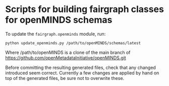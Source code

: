 # Scripts for building fairgraph classes for openMINDS schemas

To update the `fairgraph.openminds` module, run:

```
python update_openminds.py /path/to/openMINDS/schemas/latest
```

Where /path/to/openMINDS is a clone of the main branch of https://github.com/openMetadataInitiative/openMINDS.git

Before committing the resulting generated files, check that any changed introduced seem correct.
Currently a few changes are applied by hand on top of the generated files, be sure not to overwrite these.
